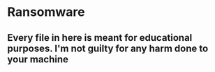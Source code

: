 <h1> Ransomware </h1>
<h2> Every file in here is meant for educational purposes. I'm not guilty for any harm done to your machine </h2>
